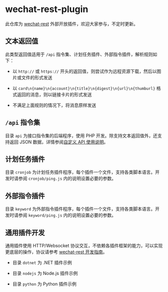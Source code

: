 # wechat-rest-plugin

此仓库为 [wechat-rest](https://github.com/opentdp/wechat-rest) 外部开放插件，欢迎大家参与，不定时更新。

## 文本返回值

此类型返回值适用于 `/api` 指令集、计划任务插件、外部指令插件，解析规则如下：

- 以 `http://` 或 `https://` 开头的返回值，则尝试作为远程资源下载，然后以图片或文件的形式发送

- 以 `card\n{name}\n{account}\n{title}\n{digest}\n{url}\n{thumburl}` 格式返回的消息，则以链接卡片的形式发送

- 不满足上面规则的情况下，将消息原样发送

## `/api` 指令集

目录 `api` 为接口指令集的后端程序，使用 PHP 开发。除支持文本返回值外，还支持返回 JSON 数据，详情参阅[自定义 API 使用说明](https://github.com/opentdp/wechat-rest/tree/master/wclient#%E8%87%AA%E5%AE%9A%E4%B9%89-api-%E4%BD%BF%E7%94%A8%E8%AF%B4%E6%98%8E)。

## 计划任务插件

目录 `cronjob` 为计划任务插件程序，每个插件一个文件，支持各类脚本语言。开发时请参阅 `cronjob/ping.js` 内的说明设置必要的参数。

## 外部指令插件

目录 `keyword` 为外部指令插件程序，每个插件一个文件，支持各类脚本语言。开发时请参阅 `keyword/ping.js` 内的说明设置必要的参数。

## 通用插件开发

通用插件使用 HTTP/Websocket 协议交互，不依赖各插件框架的能力，可以实现更底层的操作，协议请参考 [wechat-rest 开发指南](https://github.com/opentdp/wechat-rest/tree/master?tab=readme-ov-file#%E5%BC%80%E5%8F%91%E6%8C%87%E5%8D%97)。

- 目录 `dotnet` 为 .NET 插件示例

- 目录 `nodejs` 为 Node.js 插件示例

- 目录 `python` 为 Python 插件示例
